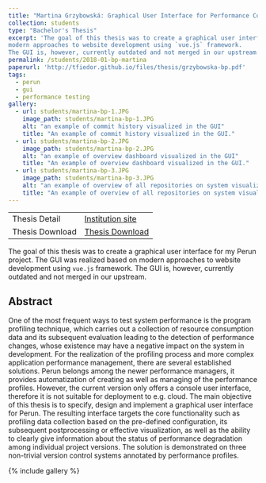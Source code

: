 ```yaml
---
title: "Martina Grzybowská: Graphical User Interface for Performance Control System"
collection: students
type: "Bachelor's Thesis"
excerpt: 'The goal of this thesis was to create a graphical user interface for my Perun project. The GUI was realized based on
modern approaches to website development using `vue.js` framework.
The GUI is, however, currently outdated and not merged in our upstream.'
permalink: /students/2018-01-bp-martina
paperurl: 'http://tfiedor.github.io/files/thesis/grzybowska-bp.pdf'
tags:
  - perun
  - gui
  - performance testing
gallery:
  - url: students/martina-bp-1.JPG
    image_path: students/martina-bp-1.JPG
    alt: "an example of commit history visualized in the GUI"
    title: "An example of commit history visualized in the GUI."
  - url: students/martina-bp-2.JPG
    image_path: students/martina-bp-2.JPG
    alt: "an example of overview dashboard visualized in the GUI"
    title: "An example of overview dashboard visualized in the GUI."
  - url: students/martina-bp-3.JPG
    image_path: students/martina-bp-3.JPG
    alt: "an example of overview of all repositories on system visualized in the GUI"
    title: "An example of overview of all repositories on system visualized in the GUI."
---
```


|                      |                                                                                                                                     |
|----------------------|-------------------------------------------------------------------------------------------------------------------------------------|
| Thesis Detail        | [Institution site](https://www.vut.cz/studenti/zav-prace/detail/114556) |
| Thesis Download      | [Thesis Download](https://www.vut.cz/www_base/zav_prace_soubor_verejne.php?file_id=180733) |

The goal of this thesis was to create a graphical user interface for my Perun project. The GUI was realized based on
modern approaches to website development using `vue.js` framework.
The GUI is, however, currently outdated and not merged in our upstream.

## Abstract

One of the most frequent ways to test system performance is the program profiling technique, which carries out a
collection of resource consumption data and its subsequent evaluation leading to the detection of performance changes,
whose existence may have a negative impact on the system in development. For the realization of the profiling process
and more complex application performance management, there are several established solutions. Perun belongs among the
newer performance managers, it provides automatization of creating as well as managing of the performance profiles.
However, the current version only offers a console user interface, therefore it is not suitable for deployment to e.g.
cloud. The main objective of this thesis is to specify, design and implement a graphical user interface for Perun. The
resulting interface targets the core functionality such as profiling data collection based on the pre-defined
configuration, its subsequent postprocessing or effective visualization, as well as the ability to clearly give
information about the status of performance degradation among individual project versions. The solution is demonstrated
on three non-trivial version control systems annotated by performance profiles.

{% include gallery %}
